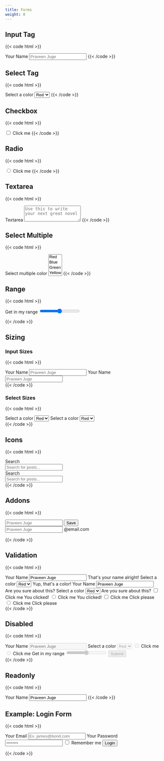 ```yaml
---
title: Forms
weight: 8
---
```


## Input Tag

{{< code html >}}

<label class="tag-label">
  <span>Your Name</span>
  <input class="tag-input" placeholder="Praveen Juge">
</label>
{{< /code >}}

## Select Tag

{{< code html >}}

<label class="tag-label">
  <span>Select a color</span>
  <select class="tag-select">
    <option>Red</option>
    <option>Blue</option>
  </select>
</label>
{{< /code >}}

## Checkbox

{{< code html >}}

<label class="tag-label">
  <input type="checkbox" class="tag-checkbox">
  <span class="ml-1">Click me</span>
</label>
{{< /code >}}

## Radio

{{< code html >}}

<label class="tag-label">
  <input type="radio" class="tag-radio" name="radio" value="1">
  <span class="ml-1">Click me</span>
</label>
{{< /code >}}

## Textarea

{{< code html >}}

<label class="tag-label">
  <span>Textarea</span>
  <textarea class="tag-input" rows="3" placeholder="Use this to write your next great novel"></textarea>
</label>
{{< /code >}}

## Select Multiple

{{< code html >}}

<label class="tag-label">
  <span>Select multiple color</span>
  <select class="tag-select tag-multiple" multiple>
    <option>Red</option>
    <option>Blue</option>
    <option>Green</option>
    <option>Yellow</option>
    <option>Cyan</option>
  </select>
</label>
{{< /code >}}

## Range

{{< code html >}}

<label class="tag-label">
  <span>Get in my range</span>
  <input type="range" class="tag-range">
</label>

{{< /code >}}

## Sizing

### Input Sizes

{{< code html >}}

<div class="space-y-3">
  <label class="tag-label tag-label-sm">
    <span>Your Name</span>
    <input class="tag-input tag-input-sm" placeholder="Praveen Juge">
  </label>
  <label class="tag-label tag-label-lg">
    <span>Your Name</span>
    <input class="tag-input tag-input-lg" placeholder="Praveen Juge">
  </label>
</div>
{{< /code >}}

### Select Sizes

{{< code html >}}

<div class="space-y-3">
  <label class="tag-label tag-label-sm">
    <span>Select a color</span>
    <select class="tag-select tag-select-sm"><option>Red</option></select>
  </label>
  <label class="tag-label tag-label-lg">
    <span>Select a color</span>
    <select class="tag-select tag-select-lg"><option>Red</option></select>
  </label>
</div>
{{< /code >}}

## Icons

{{< code html >}}

<div class="grid grid-cols-1 md:grid-cols-2 gap-4">
  <label class="tag-label">
    <span>Search</span>
    <div class="tag-icon">
      <i data-feather="search"></i>
      <input class="tag-input" placeholder="Search for posts...">
    </div>
  </label>
  <label class="tag-label">
    <span>Search</span>
    <div class="tag-icon tag-icon-r">
      <i data-feather="search"></i>
      <input class="tag-input" placeholder="Search for posts...">
    </div>
  </label>
</div>
{{< /code >}}

## Addons

{{< code html >}}

<div class="space-y-3">
  <label class="tag-label">
    <div class="tag-append">
      <input class="tag-input" placeholder="Praveen Juge">
      <button class="btn btn-dark">Save</button>
    </div>
  </label>
  <label class="tag-label">
    <div class="tag-append">
      <input class="tag-input" placeholder="Praveen Juge">
      <span class="tag-text">@email.com</span>
    </div>
  </label>
</div>

{{< /code >}}

## Validation

{{< code html >}}

<div class="grid grid-cols-1 md:grid-cols-4 gap-4">
  <label class="tag-label tag-success">
    <span>Your Name</span>
    <input class="tag-input" value="Praveen Juge">
    <span class="tag-validation">That's your name alright!</span>
  </label>
  <label class="tag-label tag-success">
    <span>Select a color</span>
    <select class="tag-select"><option>Red</option></select>
    <span class="tag-validation">Yup, that's a color!</span>
  </label>
  <label class="tag-label tag-danger">
    <span>Your Name</span>
    <input class="tag-input" value="Praveen Juge">
    <span class="tag-validation">Are you sure about this?</span>
  </label>
  <label class="tag-label tag-danger">
    <span>Select a color</span>
    <select class="tag-select"><option>Red</option></select>
    <span class="tag-validation">Are you sure about this?</span>
  </label>
  <label class="tag-label tag-success">
    <input type="checkbox" class="tag-checkbox">
    <span class="ml-1">Click me</span>
    <span class="tag-validation">You clicked!</span>
  </label>
  <label class="tag-label tag-success">
    <input type="radio" class="tag-radio" name="radio" value="1">
    <span class="ml-1">Click me</span>
    <span class="tag-validation">You clicked!</span>
  </label>
  <label class="tag-label tag-danger">
    <input type="checkbox" class="tag-checkbox">
    <span class="ml-1">Click me</span>
    <span class="tag-validation">Click please</span>
  </label>
  <label class="tag-label tag-danger">
    <input type="radio" class="tag-radio" name="radio" value="1">
    <span class="ml-1">Click me</span>
    <span class="tag-validation">Click please</span>
  </label>
</div>
{{< /code >}}

## Disabled

{{< code html >}}

<div class="space-y-3">
  <label class="tag-label">
    <span>Your Name</span>
    <input class="tag-input" placeholder="Praveen Juge" disabled>
  </label>
  <label class="tag-label">
    <span>Select a color</span>
    <select class="tag-select" disabled>
      <option>Red</option>
      <option>Blue</option>
    </select>
  </label>
  <label class="tag-label">
    <input type="checkbox" class="tag-checkbox" disabled>
    <span class="ml-1">Click me</span>
  </label>
  <label class="tag-label">
    <input type="radio" class="tag-radio" name="radio" value="1" disabled>
    <span class="ml-1">Click me</span>
  </label>
  <label class="tag-label">
    <span>Get in my range</span>
    <input type="range" class="tag-range" disabled>
  </label>
  <button type="submit" class="btn btn-primary" disabled>Submit</button>
</div>
{{< /code >}}

## Readonly

{{< code html >}}

<label class="tag-label">
  <span>Your Name</span>
  <input class="tag-input" value="Praveen Juge" readonly>
</label>
{{< /code >}}

## Example: Login Form

{{< code html >}}

<div class="bg-gray-100">
  <form class="w-full md:w-5/12 mx-auto space-y-4 px-5 py-10">
    <label class="tag-label">
      <span>Your Email</span>
      <input class="tag-input" type="email" placeholder="Ex. james@bond.com" required />
    </label>
    <label class="tag-label">
      <span>Your Password</span>
      <input class="tag-input" type="password" placeholder="••••••••" required />
    </label>
    <label class="tag-label">
      <input type="checkbox" class="tag-checkbox" />
      <span class="ml-1">Remember me</span>
    </label>
    <input type="submit" class="btn btn-primary" value="Login" />
  </form>
</div>

{{< /code >}}
